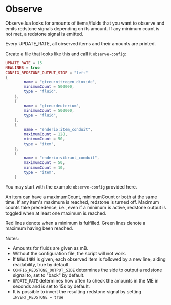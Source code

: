 # Observe

Observe.lua looks for amounts of items/fluids that you want to observe and emits redstone signals depending on its amount. If any minimum count is not met, a redstone signal is emitted.

Every UPDATE_RATE, all observed items and their amounts are printed.

Create a file that looks like this and call it `observe-config`:
```lua
UPDATE_RATE = 15
NEWLINES = true
CONFIG_REDSTONE_OUTPUT_SIDE = "left"
{
        name = "gtceu:nitrogen_dioxide",
        minimumCount = 500000,
        type = "fluid",
    },
    {
        name = "gtceu:deuterium",
        minimumCount = 500000,
        type = "fluid",
    },
    {
        name = "enderio:item_conduit",
        maximumCount = 128,
        minimumCount = 50,
        type = "item",
    },
    {
        name = "enderio:vibrant_conduit",
        maximumCount = 50,
        minimumCount = 10,
        type = "item",
    }
```

You may start with the example `observe-config` provided here.

An item can have a maximumCount, minimumCount or both at the same time.
If any item's maximum is reached, redstone is turned off. Maximum counts take precedence, i.e., even if a minimum is active, redstone output is toggled when at least one maximum is reached.

Red lines denote when a minimum is fulfilled. Green lines denote a maximum having been reached.

Notes:
- Amounts for fluids are given as mB.
- Without the configuration file, the script will not work.
- If `NEWLINES` is given, each observed item is followed by a new line, aiding readability, true by default.
- `CONFIG_REDSTONE_OUTPUT_SIDE` determines the side to output a redstone signal to, set to "back" by default.
- `UPDATE_RATE` determines how often to check the amounts in the ME in seconds and is set to 15s by default.
- It is possible to invert the resulting redstone signal by setting `INVERT_REDSTONE = true`
  